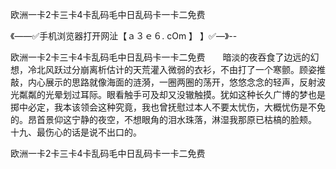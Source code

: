 欧洲一卡2卡三卡4卡乱码毛中日乱码卡一卡二免费

《——✅手机浏览器打开网沚【ａ３ｅ６. cOm 】 】✅—》--

欧洲一卡2卡三卡4卡乱码毛中日乱码卡一卡二免费　　暗淡的夜吞食了边远的幻想，冷北风跃过分崩离析估计的天荒灌入微弱的衣衫，不由打了一个寒颤。顾姿推敲，内心展示的思路就像海面的涟漪，一圈两圈的荡开，悠悠念念的轻声，反射波光粼粼的光晕划过耳际。眼看触手可及却又没辙触摸。犹如这种长久广博的梦也是掷中必定，我本该领会这种究竟，我也曾抚慰过本人不要太忧伤，大概忧伤是不免的。昂首景仰这宁静的夜空，不想眼角的泪水珠落，淋湿我那原已枯槁的脸颊。
	十九、最伤心的话是说不出口的。





欧洲一卡2卡三卡4卡乱码毛中日乱码卡一卡二免费
